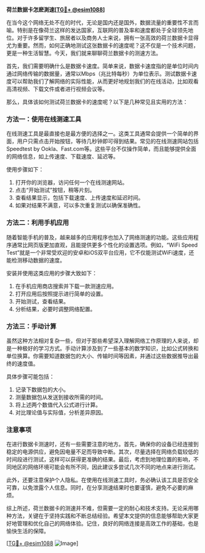 **荷兰数据卡怎麽測速[[TG💪+ @esim1088](https://t.me/s/esim1088)]**

在当今这个网络无处不在的时代，无论是国内还是国外，数据流量的重要性不言而喻。特别是在像荷兰这样的发达国家，互联网的普及率和速度都处于全球领先地位。对于许多留学生、旅居者以及商务人士来说，拥有一张高效的荷兰数据卡显得尤为重要。然而，如何正确地测试这张数据卡的速度呢？这不仅是一个技术问题，更是一种生活智慧。今天，我们就来聊聊荷兰数据卡的测速方法。

首先，我们需要明确什么是数据卡速度。简单来说，数据卡速度指的是单位时间内通过网络传输的数据量，通常以Mbps（兆比特每秒）为单位表示。测试数据卡速度可以帮助我们了解网络的实际性能，从而更好地规划我们的在线活动，比如观看高清视频、下载文件或者进行视频会议等。

那么，具体该如何测试荷兰数据卡的速度呢？以下是几种常见且实用的方法：

### 方法一：使用在线测速工具

在线测速工具是最直接也是最方便的选择之一。这类工具通常会提供一个简单的界面，用户只需点击开始按钮，等待几秒钟即可得到结果。常见的在线测速网站包括Speedtest by Ookla、Fast.com等。这些平台不仅操作简单，而且能够提供全面的网络信息，如上传速度、下载速度、延迟等。

使用步骤如下：
1. 打开你的浏览器，访问任何一个在线测速网站。
2. 点击“开始测试”按钮，稍等片刻。
3. 查看结果显示，包括下载速度、上传速度和延迟时间。
4. 如果对结果不满意，可以多次重复测试以确保准确性。

### 方法二：利用手机应用

随着智能手机的普及，越来越多的应用程序也加入了网络测速的功能。这些应用程序通常比网页版更加直观，且能提供更多个性化的设置选项。例如，“WiFi Speed Test”就是一个非常受欢迎的安卓和iOS双平台应用，它不仅能测试WiFi速度，还能检测移动数据的速度。

安装并使用这类应用的步骤大致如下：
1. 在手机应用商店搜索并下载一款测速应用。
2. 打开应用后按照提示进行简单的设置。
3. 开始测试，查看结果。
4. 分析结果，必要时调整网络配置。

### 方法三：手动计算

虽然这种方法相对复杂一些，但对于那些希望深入理解网络工作原理的人来说，却是一种极好的学习方式。手动计算涉及到了一些基本的数学知识，比如公式转换和单位换算。你需要知道数据包的大小、传输时间等因素，并通过这些数据推导出最终的速度值。

具体步骤可能包括：
1. 记录下数据包的大小。
2. 测量数据包从发送到接收所需的时间。
3. 将上述两个数值代入公式进行计算。
4. 对比理论值与实际值，分析差异原因。

### 注意事项

在进行数据卡测速时，还有一些需要注意的地方。首先，确保你的设备已经连接到稳定的电源供应，避免因电量不足而导致中断。其次，尽量选择在网络负载较低的时间段进行测试，这样可以获得更准确的结果。最后，考虑到地理位置的影响，不同地区的网络环境可能会有所不同，因此建议多尝试几次不同的地点来进行测试。

此外，还要注意保护个人隐私。在使用在线测速工具时，务必确认该工具是否安全可靠，以免泄露个人信息。同时，在分享测速结果时也要谨慎，避免不必要的麻烦。

综上所述，荷兰数据卡的测速并不难，但需要一定的耐心和技术支持。无论采用哪种方法，关键在于坚持实践和不断总结经验。希望本文提供的信息能够帮助大家更好地管理和优化自己的网络体验。记住，良好的网络连接是高效工作的基础，也是愉快生活的保障。

[[TG💪+ @esim1088](https://t.me/s/esim1088) ![Image](https://i.postimg.cc/4NQfJmqS/Snipaste-2025-05-13-00-14-12.png)]